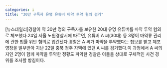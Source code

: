 ```yaml
---
categories: i
title: "30만 구독자 유명 유튜버 마약 투약 혐의 검거"
---
```

[뉴스데일리]경찰이 약 30만 명의 구독자를 보유한 20대 유명 유튜버를 마약 투약 혐의로 체포했다.24일 서울 노원경찰서에 따르면, 유튜버 A 씨(30대) 등 3명이 마약류 관리에 관한 법률 위반 혐의로 입건됐다.경찰은 A 씨가 마약을 투약했다는 첩보를 받고 체포영장을 발부받아 지난 22일 충북 청주 자택에 있던 A 씨를 검거했다.이 과정에서 A 씨의 지인 2명이 함께 마약을 투약한 정황도 파악한 경찰은 이들을 상대로 구체적인 사건 경위를 조사할 방침이다.